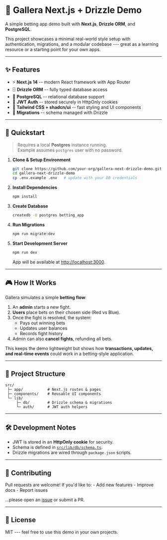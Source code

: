 # 🐓 Gallera Next.js + Drizzle Demo

A simple betting app demo built with **Next.js**, **Drizzle ORM**, and
**PostgreSQL**.

This project showcases a minimal real-world style setup with authentication,
migrations, and a modular codebase --- great as a learning resource or a
starting point for your own apps.

---

## ✨ Features

- ⚡ **Next.js 14** -- modern React framework with App Router
- 🗄️ **Drizzle ORM** -- fully typed database access
- 🐘 **PostgreSQL** -- relational database support
- 🔐 **JWT Auth** -- stored securely in HttpOnly cookies
- 🎨 **Tailwind CSS + shadcn/ui** -- fast styling and UI components
- 🔄 **Migrations** -- schema managed with Drizzle

---

## 🚀 Quickstart

> Requires a local **Postgres** instance running.\
> Example assumes `postgres` user with no password.

1.  **Clone & Setup Environment**

    ```bash
    git clone https://github.com/your-org/gallera-next-drizzle-demo.git
    cd gallera-next-drizzle-demo
    cp .env.example .env   # update with your DB credentials
    ```

2.  **Install Dependencies**

    ```bash
    npm install
    ```

3.  **Create Database**

    ```bash
    createdb -U postgres betting_app
    ```

4.  **Run Migrations**

    ```bash
    npm run migrate:dev
    ```

5.  **Start Development Server**

    ```bash
    npm run dev
    ```

    App will be available at <http://localhost:3000>.

---

## 🎮 How It Works

Gallera simulates a simple **betting flow**:

1.  An **admin** starts a new fight.
2.  **Users** place bets on their chosen side (Red vs Blue).
3.  Once the fight is resolved, the system:
    - Pays out winning bets
    - Updates user balances
    - Records fight history
4.  Admin can also **cancel fights**, refunding all bets.

This keeps the demo lightweight but shows how **transactions, updates,
and real-time events** could work in a betting-style application.

---

## 📂 Project Structure

    src/
     ├─ app/           # Next.js routes & pages
     ├─ components/    # Reusable UI components
     └─ lib/
         ├─ db/        # Drizzle schema & migrations
         └─ auth/      # JWT auth helpers

---

## 🛠️ Development Notes

- JWT is stored in an **HttpOnly cookie** for security.
- Schema is defined in [`src/lib/db/schema.ts`](src/lib/db/schema.ts).
- Drizzle migrations are wired through `package.json` scripts.

---

## 🤝 Contributing

Pull requests are welcome! If you'd like to: - Add new features -
Improve docs - Report issues

...please open an
[issue](https://github.com/your-org/gallera-next-drizzle-demo/issues) or
submit a PR.

---

## 📜 License

MIT --- feel free to use this demo in your own projects.

